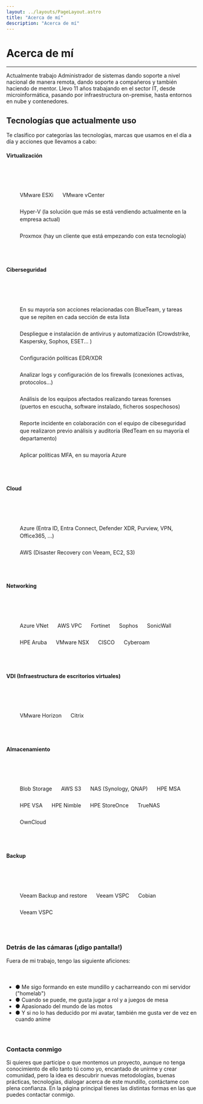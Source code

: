 ```yaml
---
layout: ../layouts/PageLayout.astro
title: "Acerca de mí"
description: "Acerca de mí"
---
```


# Acerca de mí

---

Actualmente trabajo Administrador de sistemas dando soporte a nivel nacional de manera remota, dando soporte a compañeros y también haciendo de mentor. Llevo 11 años trabajando en el sector IT, desde microinformática, pasando por infraestructura on-premise, hasta entornos en nube y contenedores.

## Tecnologías que actualmente uso

Te clasifico por categorías las tecnologías, marcas que usamos en el día a día y acciones que llevamos a cabo:


####     Virtualización
<section id="Virtualización">
          <ul class="pill-list">
              <li>VMware ESXi</li>
              <li>VMware vCenter</li>
              <li>Hyper-V (la solución que más se está vendiendo actualmente en la empresa actual)</li>
              <li>Proxmox (hay un cliente que está empezando con esta tecnología)</li>
          </ul>
        </section>



####     Ciberseguridad
<section id="Ciberseguridad">
          <ul class="pill-list">
              <li>En su mayoría son acciones relacionadas con BlueTeam, y tareas que se repiten en cada sección de esta lista</li>
              <li>Despliegue e instalación de antivirus y automatización (Crowdstrike, Kaspersky, Sophos, ESET... )</li>
              <li>Configuración políticas EDR/XDR</li>
              <li>Analizar logs y configuración de los firewalls (conexiones activas, protocolos...)</li>
              <li>Análisis de los equipos afectados realizando tareas forenses (puertos en escucha, software instalado, ficheros sospechosos)</li>
              <li>Reporte incidente en colaboración con el equipo de cibeseguridad que realizaron previo análisis y auditoría (RedTeam en su mayoría el departamento)</li>
              <li>Aplicar políticas MFA, en su mayoría Azure</li>
          </ul>
        </section>


####     Cloud
<section id="Cloud">
          <ul class="pill-list">
              <li>Azure (Entra ID, Entra Connect, Defender XDR, Purview, VPN, Office365, ...)</li>
              <li>AWS (Disaster Recovery con Veeam, EC2, S3)</li>
          </ul>
        </section>


####     Networking
<section id="Networking">
          <ul class="pill-list">
              <li>Azure VNet</li> 
              <li>AWS VPC</li>
              <li>Fortinet</li>
              <li>Sophos</li>
              <li>SonicWall</li>
              <li>HPE Aruba</li>
              <li>VMware NSX</li>
              <li>CISCO</li>
              <li>Cyberoam</li>
          </ul>
        </section>


####     VDI (Infraestructura de escritorios virtuales)
<section id="VDI">
          <ul class="pill-list">
              <li>VMware Horizon</li>
              <li>Citrix</li>
          </ul>
        </section>


####     Almacenamiento
<section id="Almacenamiento">
          <ul class="pill-list">
              <li>Blob Storage</li>
              <li>AWS S3</li> 
              <li>NAS (Synology, QNAP)</li> 
              <li>HPE MSA</li>
              <li>HPE VSA</li>
              <li>HPE Nimble</li>
              <li>HPE StoreOnce</li>
              <li>TrueNAS</li>
              <li>OwnCloud</li>
          </ul>
        </section>


####     Backup
<section id="Backup">
          <ul class="pill-list">
              <li>Veeam Backup and restore</li>
              <li>Veeam VSPC</li>
              <li>Cobian</li>
              <li>Veeam VSPC</li>
          </ul>
        </section>



### Detrás de las cámaras (¡digo pantalla!)

Fuera de mi trabajo, tengo las siguiente aficiones:
<section id="Hobbies">
          <ul>
              <li>● Me sigo formando en este mundillo y cacharreando con mi servidor ("homelab")</li>
              <li>● Cuando se puede, me gusta  jugar a rol y a juegos de mesa</li>
              <li>● Apasionado del mundo de las motos</li>
              <li>● Y si no lo has deducido por mi avatar, también me gusta ver de vez en cuando anime</li>
          </ul>
        </section>


### Contacta conmigo

Si quieres que participe o que montemos un proyecto, aunque no tenga conocimiento de ello tanto tú como yo, encantado de unirme y crear comunidad, pero la idea es descubrir nuevas metodologías, buenas prácticas, tecnologías, dialogar acerca de este mundillo, contáctame con plena confianza.
En la página principal tienes las distintas formas en las que puedes contactar conmigo.

  <style>
    .card {
      padding: 1rem;
      background: var(--color-card);
      border-radius: 8px;
      box-shadow: 0 2px 8px rgba(var(--color-border), 0.33);
      text-decoration: none;
      color: inherit;
      transition: transform 0.2s ease;
    }
    .card:hover {
      transform: translateY(-3px);
    }
    .card h3 {
      margin: 0;
    }
    .card:hover h3 {
      color: var(--color-link);
    }
    .card p {
      margin: 0.5rem 0 0;
    }

    .finds-box {
        padding: 1em;
    }

    .posts-grid {
        display: grid;
        grid-template-columns: repeat(auto-fit, minmax(240px, 1fr));
        gap: 1rem;
        margin: 2rem 0;
    }

    /* ===== Hero Section ===== */
    #hero {
      padding-bottom: 1.5rem; 
      padding-top: 2rem; 
    }
    #hero .subtitle {
      margin: 0.5rem; 
      font-size: var(--step-1);
      line-height: 1.25rem; 
    }
    #hero-title {
      display: flex; 
      gap: 1rem; 
      align-items: center;  
    }
    #hero h1 {
      display: inline-block; 
      margin: 0; 
      font-size: var(--step-4);
      line-height: 2.25rem; 
      font-weight: 700; 

    }
    #hero img {
      border-radius: 9999px; 
      border: 4px solid var(--color-button-border); 
      width: 8rem; 
      height: 8rem;
    }

    #hero p {
      margin-top: 1rem;
      margin-bottom: 1rem; 
    }
    
    #action-links {
        display: flex; 
        margin: 0.25rem; 
        flex-wrap: wrap; 
        list-style-type: none
    }

    #action-links li a {
      display: block; 
      padding: 0.25rem; 
      margin-right: 0.5rem; 
      font-weight: 700; 
      border-color: var(--color-border);
    }

    .pill-list {
      display: flex; 
      margin-top: 2rem; 
      flex-wrap: wrap; 
      list-style-type: none
    }

    .pill-list li {
      padding: 0.25rem; 
      margin: 0.5rem; 
      border-radius: 0.25rem; 
      border: 1px solid var(--color-button-border); 
      font-size: var(--step--1);
      line-height: 1.25rem;
    }

    /* ===== Featured & Recent Posts Sections ===== */
   section {
      padding-bottom: 1.5rem; 
      padding-top: 1.5rem; 
    }

    section h2 {
      font-size: var(--step-2);
      line-height: 1rem; 
      font-weight: 600; 
      letter-spacing: 0.025em; 
    }
    .all-posts-btn-wrapper { 
      text-align: center; 
    }
  </style>